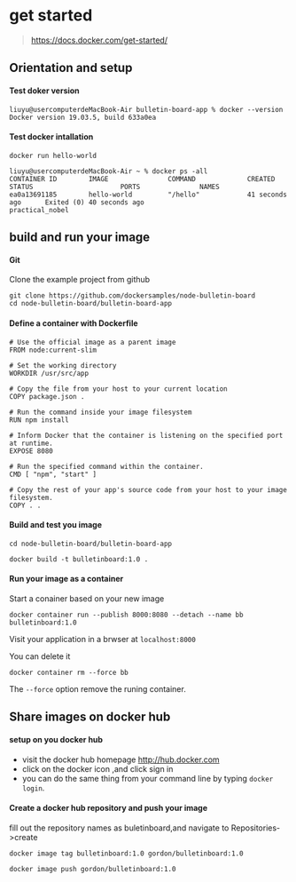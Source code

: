 # get started

> https://docs.docker.com/get-started/

## Orientation and setup

#### Test doker version

```
liuyu@usercomputerdeMacBook-Air bulletin-board-app % docker --version
Docker version 19.03.5, build 633a0ea
```

#### Test docker intallation

```
docker run hello-world
```

```
liuyu@usercomputerdeMacBook-Air ~ % docker ps -all
CONTAINER ID        IMAGE               COMMAND             CREATED             STATUS                      PORTS               NAMES
ea0a13691185        hello-world         "/hello"            41 seconds ago      Exited (0) 40 seconds ago                       practical_nobel
```

## build and run your image

#### Git

Clone the example project from github

```
git clone https://github.com/dockersamples/node-bulletin-board
cd node-bulletin-board/bulletin-board-app
```

#### Define a container with Dockerfile

```
# Use the official image as a parent image
FROM node:current-slim

# Set the working directory
WORKDIR /usr/src/app

# Copy the file from your host to your current location
COPY package.json .

# Run the command inside your image filesystem
RUN npm install

# Inform Docker that the container is listening on the specified port at runtime.
EXPOSE 8080

# Run the specified command within the container.
CMD [ "npm", "start" ]

# Copy the rest of your app's source code from your host to your image filesystem.
COPY . .
```

#### Build and test you image

```
cd node-bulletin-board/bulletin-board-app
```

```
docker build -t bulletinboard:1.0 .
```

#### Run your image as a container

Start a conainer based on your new image 

```
docker container run --publish 8000:8080 --detach --name bb bulletinboard:1.0
```

Visit your application in a brwser at `localhost:8000`

You can delete it 

```
docker container rm --force bb
```

The `--force` option remove the runing container.

## Share images on docker hub

#### setup on you docker hub

- visit the docker hub homepage http://hub.docker.com
- click on the docker icon ,and click sign in
- you can do the same thing from your command line by typing `docker login`.

#### Create a docker hub repository and push your image

fill out the repository names as buletinboard,and navigate to Repositories->create

```
docker image tag bulletinboard:1.0 gordon/bulletinboard:1.0
```

```
docker image push gordon/bulletinboard:1.0
```

